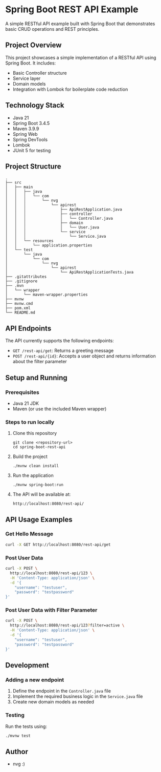 # Spring Boot REST API Example

A simple RESTful API example built with Spring Boot that demonstrates basic CRUD operations and REST principles.

## Project Overview

This project showcases a simple implementation of a RESTful API using Spring Boot. It includes:

- Basic Controller structure
- Service layer
- Domain models
- Integration with Lombok for boilerplate code reduction

## Technology Stack

- Java 21
- Spring Boot 3.4.5
- Maven 3.9.9
- Spring Web
- Spring DevTools
- Lombok
- JUnit 5 for testing

## Project Structure

```
.
├── src
│   ├── main
│   │   ├── java
│   │   │   └── com
│   │   │       └── nvg
│   │   │           └── apirest
│   │   │               ├── ApiRestApplication.java
│   │   │               ├── controller
│   │   │               │   └── Controller.java
│   │   │               ├── domain
│   │   │               │   └── User.java
│   │   │               └── service
│   │   │                   └── Service.java
│   │   └── resources
│   │       └── application.properties
│   └── test
│       └── java
│           └── com
│               └── nvg
│                   └── apirest
│                       └── ApiRestApplicationTests.java
├── .gitattributes
├── .gitignore
├── .mvn
│   └── wrapper
│       └── maven-wrapper.properties
├── mvnw
├── mvnw.cmd
├── pom.xml
└── README.md
```

## API Endpoints

The API currently supports the following endpoints:

- `GET /rest-api/get`: Returns a greeting message
- `POST /rest-api/{id}`: Accepts a user object and returns information about the filter parameter

## Setup and Running

### Prerequisites

- Java 21 JDK
- Maven (or use the included Maven wrapper)

### Steps to run locally

1. Clone this repository
   ```
   git clone <repository-url>
   cd spring-boot-rest-api
   ```

2. Build the project
   ```
   ./mvnw clean install
   ```

3. Run the application
   ```
   ./mvnw spring-boot:run
   ```

4. The API will be available at:
   ```
   http://localhost:8080/rest-api/
   ```

## API Usage Examples

### Get Hello Message

```bash
curl -X GET http://localhost:8080/rest-api/get
```

### Post User Data

```bash
curl -X POST \
  http://localhost:8080/rest-api/123 \
  -H 'Content-Type: application/json' \
  -d '{
    "username": "testuser",
    "password": "testpassword"
}'
```

### Post User Data with Filter Parameter

```bash
curl -X POST \
  http://localhost:8080/rest-api/123?filter=active \
  -H 'Content-Type: application/json' \
  -d '{
    "username": "testuser",
    "password": "testpassword"
}'
```

## Development

### Adding a new endpoint

1. Define the endpoint in the `Controller.java` file
2. Implement the required business logic in the `Service.java` file
3. Create new domain models as needed

### Testing

Run the tests using:

```bash
./mvnw test
```

## Author

- nvg :)
